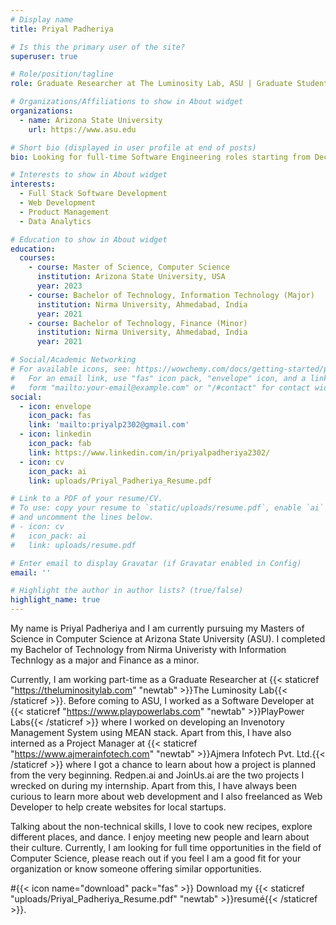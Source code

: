 ```yaml
---
# Display name
title: Priyal Padheriya

# Is this the primary user of the site?
superuser: true

# Role/position/tagline
role: Graduate Researcher at The Luminosity Lab, ASU | Graduate Student, Computer Science

# Organizations/Affiliations to show in About widget
organizations:
  - name: Arizona State University
    url: https://www.asu.edu

# Short bio (displayed in user profile at end of posts)
bio: Looking for full-time Software Engineering roles starting from December 2023. Please reach out if you think I am a good fit at your organization.

# Interests to show in About widget
interests:
  - Full Stack Software Development 
  - Web Development
  - Product Management
  - Data Analytics

# Education to show in About widget
education:
  courses:
    - course: Master of Science, Computer Science
      institution: Arizona State University, USA
      year: 2023
    - course: Bachelor of Technology, Information Technology (Major)
      institution: Nirma University, Ahmedabad, India
      year: 2021
    - course: Bachelor of Technology, Finance (Minor)
      institution: Nirma University, Ahmedabad, India
      year: 2021

# Social/Academic Networking
# For available icons, see: https://wowchemy.com/docs/getting-started/page-builder/#icons
#   For an email link, use "fas" icon pack, "envelope" icon, and a link in the
#   form "mailto:your-email@example.com" or "/#contact" for contact widget.
social:
  - icon: envelope
    icon_pack: fas
    link: 'mailto:priyalp2302@gmail.com'
  - icon: linkedin
    icon_pack: fab
    link: https://www.linkedin.com/in/priyalpadheriya2302/
  - icon: cv
    icon_pack: ai
    link: uploads/Priyal_Padheriya_Resume.pdf

# Link to a PDF of your resume/CV.
# To use: copy your resume to `static/uploads/resume.pdf`, enable `ai` icons in `params.toml`,
# and uncomment the lines below.
# - icon: cv
#   icon_pack: ai
#   link: uploads/resume.pdf

# Enter email to display Gravatar (if Gravatar enabled in Config)
email: ''

# Highlight the author in author lists? (true/false)
highlight_name: true
---
```


My name is Priyal Padheriya and I am currently pursuing my Masters of Science in Computer Science at Arizona State University (ASU). I completed my Bachelor of Technology from Nirma Univeristy with Information Technlogy as a major and Finance as a minor.

Currently, I am working part-time as a Graduate Researcher at {{< staticref "https://theluminositylab.com" "newtab" >}}The Luminosity Lab{{< /staticref >}}. Before coming to ASU, I worked as a Software Developer at {{< staticref "https://www.playpowerlabs.com" "newtab" >}}PlayPower Labs{{< /staticref >}} where I worked on developing an Invenotory Management System using MEAN stack. Apart from this, I have also interned as a Project Manager at {{< staticref "https://www.ajmerainfotech.com" "newtab" >}}Ajmera Infotech Pvt. Ltd.{{< /staticref >}} where I got a chance to learn about how a project is planned from the very beginning. Redpen.ai and JoinUs.ai are the two projects I wrecked on during my internship. Apart from this, I have always been curious to learn more about web development and I also freelanced as Web Developer to help create websites for local startups.

Talking about the non-technical skills, I love to cook new recipes, explore different places, and dance. I enjoy meeting new people and learn about their culture. Currently, I am looking for full time opportunities in the field of Computer Science, please reach out if you feel I am a good fit for your organization or know someone offering similar opportunities.


#{{< icon name="download" pack="fas" >}} Download my {{< staticref "uploads/Priyal_Padheriya_Resume.pdf" "newtab" >}}resumé{{< /staticref >}}.
